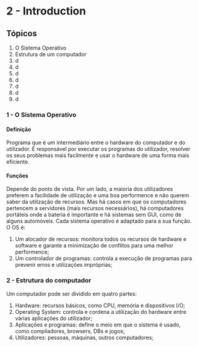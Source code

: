 # 2 - Introduction

## Tópicos

1. O Sistema Operativo
2. Estrutura de um computador
3. d
4. d
5. d
6. d
7. d
8. d
9. d

### 1 - O Sistema Operativo

#### Definição

Programa que é um intermediário entre o hardware do computador e do utilizador. É responsável por executar os programas do utilizador, resolver os seus problemas mais facilmente e usar o hardware de uma forma mais eficiente.

#### Funções

Depende do ponto de vista. Por um lado, a maioria dos utilizadores preferem a facilidade de utilização e uma boa performence e não querem saber da utilização de recursos. Mas há casos em que os computadores pertencem a servidores (mais recursos necessários), há computadores portáteis onde a bateria é importante e há sistemas sem GUI, como de alguns automóveis. Cada sistema operativo é adaptado para a sua função. <br>
O OS é:
1. Um alocador de recursos: monitora todos os recursos de hardware e software e garante a minimização de conflitos para uma melhor performence;
2. Um controlador de programas: controla a execução de programas para prevenir erros e utilizações impróprias;

### 2 - Estrutura do computador

Um computador pode ser dividido em quatro partes:

1. Hardware: recursos básicos, como CPU, memória e dispositivos I/O;
2. Operating System: controla e cordena a utilização do hardware entre várias aplicações do utilizador;
3. Aplicações e programas: define o meio em que o sistema é usado, como compiladores, browsers, DBs e jogos;
4. Utilizadores: pessoas, máquinas, outros computadores;